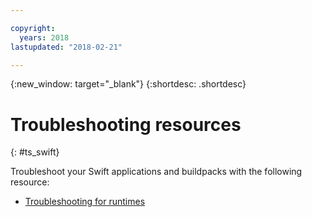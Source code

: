 ```yaml
---

copyright:
  years: 2018
lastupdated: "2018-02-21"

---
```


{:new_window: target="_blank"}
{:shortdesc: .shortdesc}

# Troubleshooting resources
{: #ts_swift}

Troubleshoot your Swift applications and buildpacks with the following resource:

* [Troubleshooting for runtimes](../../troubleshoot/ts_runtimes.html#runtimes)
